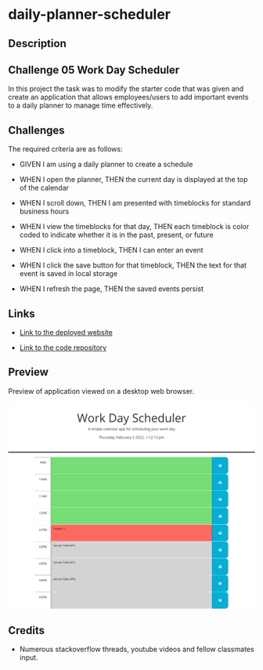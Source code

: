 # daily-planner-scheduler

## Description
## Challenge 05 Work Day Scheduler
In this project the task was to modify the starter code that was given and create an application that allows 
employees/users to add important events to a daily planner to manage time effectively.

## Challenges

The required criteria are as follows:

* GIVEN I am using a daily planner to create a schedule

* WHEN I open the planner, THEN the current day is displayed at the top of the calendar

* WHEN I scroll down, THEN I am presented with timeblocks for standard business hours

* WHEN I view the timeblocks for that day, THEN each timeblock is color coded to indicate whether it is in the past, present, or future

* WHEN I click into a timeblock, THEN I can enter an event

* WHEN I click the save button for that timeblock, THEN the text for that event is saved in local storage

* WHEN I refresh the page, THEN the saved events persist

## Links
* [Link to the deployed website](https://jegaco.github.io/daily-planner-scheduler/)

* [Link to the code repository](https://github.com/Jegaco/daily-planner-scheduler)

## Preview
Preview of application viewed on a desktop web browser.

![screenshot of index.html](/assets/images/Work%20Day%20Scheduler%20(1).png)

## Credits
* Numerous stackoverflow threads, youtube videos and fellow classmates input.
